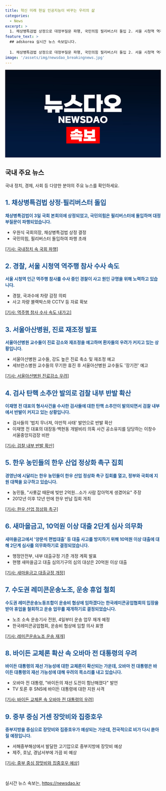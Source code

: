 ```yaml
---
title: 혁신 미래 현실 인공지능이 바꾸는 우리의 삶
categories:
  - News
excerpt: >
  1. 채상병특검법 상정으로 대정부질문 파행, 국민의힘 필리버스터 돌입 2. 서울 시청역 역주행 참사, 경찰 가해운전자 과속 조사 3. 서울아산병원 진료 재조정 예고, 환자 우려 커져 4. 이재명 검사 탄핵 소추안, 검사들 반발 법치 무너져 5. 한우 농민 반납 집회, 경영난 속 한우 산업 정상화 요구 6. 새마을금고 10억원 이상 대출에 2단계 심사 의무화 7. 레미콘운송노조 휴업 철회, 운송 재개 조짐 8. 오바마, 바이든 대선 판세 우려 만만치 않은 도전 9. 내일부터 중부 중심 거센 장맛비...전국에 집중호우 예상
feature_text: >
  ## adskorea 실시간 뉴스 속보입니다.

  1. 채상병특검법 상정으로 대정부질문 파행, 국민의힘 필리버스터 돌입 2. 서울 시청역 역주행 참사, 경찰 가해운전자 과속 조사 3. 서울아산병원 진료 재조정 예고, 환자 우려 커져 4. 이재명 검사 탄핵 소추안, 검사들 반발 법치 무너져 5. 한우 농민 반납 집회, 경영난 속 한우 산업 정상화 요구 6. 새마을금고 10억원 이상 대출에 2단계 심사 의무화 7. 레미콘운송노조 휴업 철회, 운송 재개 조짐 8. 오바마, 바이든 대선 판세 우려 만만치 않은 도전 9. 내일부터 중부 중심 거센 장맛비...전국에 집중호우 예상
image: '/assets/img/newsdao_breakingnews.jpg'
---
```


<p><img src="/assets/img/newsdao_breakingnews.jpg" alt="adskorea 속보" /></p>

<h2 data-ke-size="size26">국내 주요 뉴스</h2>

<p data-ke-size="size16">국내 정치, 경제, 사회 등 다양한 분야의 주요 뉴스를 확인하세요.</p>

<h2><b><span style="color: #1a5490;">1. 채상병특검법 상정·필리버스터 돌입</span></b></h2>

<p data-ke-size="size16"><b><span style="color: #1a5490;">채상병특검법이 3일 국회 본회의에 상정되었고, 국민의힘은 필리버스터에 돌입하며 대정부질문이 파행되었습니다.</span></b></p>

<ul>
<li>우원식 국회의장, 채상병특검법 상정 결정</li>
<li>국민의힘, 필리버스터 돌입하여 파행 초래</li>
</ul>

<p><a href="https://www.yna.co.kr/view/AKR20240703119200001">[기사: 국내정치 속 국회 파행]</a></p>

<h2><b><span style="color: #1a5490;">2. 경찰, 서울 시청역 역주행 참사 수사 속도</span></b></h2>

<p data-ke-size="size16"><b><span style="color: #1a5490;">서울 시청역 인근 역주행 참사를 수사 중인 경찰이 사고 원인 규명을 위해 노력하고 있습니다.</span></b></p>

<ul>
<li>경찰, 국과수에 차량 감정 의뢰</li>
<li>사고 차량 블랙박스와 CCTV 등 자료 확보</li>
</ul>

<p><a href="https://www.yna.co.kr/view/AKR20240703084951004">[기사: 역주행 참사 수사 속도 내가고]</a></p>

<h2><b><span style="color: #1a5490;">3. 서울아산병원, 진료 재조정 발표</span></b></h2>

<p data-ke-size="size16"><b><span style="color: #1a5490;">서울아산병원 교수들이 진료 감소와 재조정을 예고하며 환자들의 우려가 커지고 있는 상황입니다.</span></b></p>

<ul>
<li>서울아산병원 교수들, 강도 높은 진료 축소 및 재조정 예고</li>
<li>세브란스병원 교수들의 무기한 휴진 후 서울아산병원 교수들도 '장기전' 예고</li>
</ul>

<p><a href="https://www.yna.co.kr/view/AKR20240703125300530">[기사: 서울아산병원 진료감소 우려]</a></p>

<h2><b><span style="color: #1a5490;">4. 검사 탄핵 소추안 발의로 검찰 내부 반발 확산</span></b></h2>

<p data-ke-size="size16"><b><span style="color: #1a5490;">이재명 전 대표의 형사사건을 수사한 검사들에 대한 탄핵 소추안이 발의되면서 검찰 내부에서 반발이 커지고 있는 상황입니다.</span></b></p>

<ul>
<li>검사들의 '법치 무너져, 야만적 사태' 발언으로 반발 확산</li>
<li>이재명 전 대표의 대장동·백현동 개발비리 의혹 사건 공소유지를 담당하는 이창수 서울중앙지검장 비판</li>
</ul>

<p><a href="https://www.yna.co.kr/view/AKR20240703094500004">[기사: 검찰 내부 반발 확산]</a></p>

<h2><b><span style="color: #1a5490;">5. 한우 농민들의 한우 산업 정상화 촉구 집회</span></b></h2>

<p data-ke-size="size16"><b><span style="color: #1a5490;">경영난에 시달리는 한우 농민들이 한우 산업 정상화 촉구 집회를 열고, 정부와 국회에 지원 대책을 요구하고 있습니다.</span></b></p>

<ul>
<li>농민들, "사룟값 때문에 빚만 2억원…소가 사람 잡아먹게 생겼어요" 주장</li>
<li>2012년 이후 12년 만에 한우 반납 집회 개최</li>
</ul>

<p><a href="https://www.yna.co.kr/view/AKR20240703129000030">[기사: 한우 산업 정상화 촉구]</a></p>

<h2><b><span style="color: #1a5490;">6. 새마을금고, 10억원 이상 대출 2단계 심사 의무화</span></b></h2>

<p data-ke-size="size16"><b><span style="color: #1a5490;">새마을금고에서 '양문석 편법대출' 등 대출 사고를 방지하기 위해 10억원 이상 대출에 대해 2단계 심사를 의무화하기로 결정되었습니다.</span></b></p>

<ul>
<li>행정안전부, 내부 대출규정 기준 개정 계획 발표</li>
<li>현행 새마을금고 대출 심의기구의 심의 대상은 20억원 이상 대출</li>
</ul>

<p><a href="https://www.yna.co.kr/view/AKR20240703119800530">[기사: 새마을금고 대출규정 개정]</a></p>

<h2><b><span style="color: #1a5490;">7. 수도권 레미콘운송노조, 운송 휴업 철회</span></b></h2>

<p data-ke-size="size16"><b><span style="color: #1a5490;">수도권 레미콘운송노동조합이 운송비 협상에 임하겠다는 한국레미콘공업협회의 입장을 받아 휴업을 철회하고 운송 업무를 재개하기로 결정되었습니다.</span></b></p>

<ul>
<li>노조 소속 운송기사 전원, 4일부터 운송 업무 재개 예정</li>
<li>한국레미콘공업협회, 운송비 협상에 임할 의사 표명</li>
</ul>

<p><a href="https://www.yna.co.kr/view/AKR20240703135000003">[기사: 레미콘운송노조 운송 재개]</a></p>

<h2><b><span style="color: #1a5490;">8. 바이든 교체론 확산 속 오바마 전 대통령의 우려</span></b></h2>

<p data-ke-size="size16"><b><span style="color: #1a5490;">바이든 대통령의 재선 가능성에 대한 교체론이 확산되는 가운데, 오바마 전 대통령은 바이든 대통령의 재선 가능성에 대해 우려의 목소리를 내고 있습니다.</span></b></p>

<ul>
<li>오바마 전 대통령, "바이든의 재선 도전이 험난해졌다" 발언</li>
<li>TV 토론 후 SNS에 바이든 대통령에 대한 지원 사격</li>
</ul>

<p><a href="https://www.yna.co.kr/view/AKR20240703116300009">[기사: 바이든 교체론 속 오바마 전 대통령의 우려]</a></p>

<h2><b><span style="color: #1a5490;">9. 중부 중심 거센 장맛비와 집중호우</span></b></h2>

<p data-ke-size="size16"><b><span style="color: #1a5490;">중부지방을 중심으로 장맛비와 집중호우가 예상되는 가운데, 전국적으로 비가 다시 쏟아질 예정입니다.</span></b></p>

<ul>
<li>서해중부해상에서 발달한 고기압으로 중부지방에 장맛비 예상</li>
<li>제주, 호남, 경남서부에 가끔 비 예상</li>
</ul>

<p><a href="https://www.yna.co.kr/view/AKR20240703141600530">[기사: 중부 중심 장맛비와 집중호우 예상]</a></p>

<p data-ke-size="size16">&nbsp;</p>
실시간 뉴스 속보는, <a href="https://newsdao.kr" rel="dofollow">https://newsdao.kr</a>


